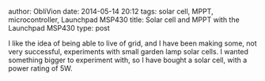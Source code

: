 author: ObliVion
date: 2014-05-14 20:12
tags: solar cell, MPPT, microcontroller, Launchpad MSP430
title: Solar cell and MPPT with the Launchpad MSP430
type: post

I like the idea of being able to live of grid, and I have been making some, not
very successful, experiments with small garden lamp solar cells. I wanted 
something bigger to experiment with, so I have bought a solar cell, with a power
 rating of 5W.
 